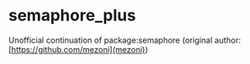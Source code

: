 # semaphore_plus
Unofficial continuation of package:semaphore (original author: [https://github.com/mezoni](mezoni))
